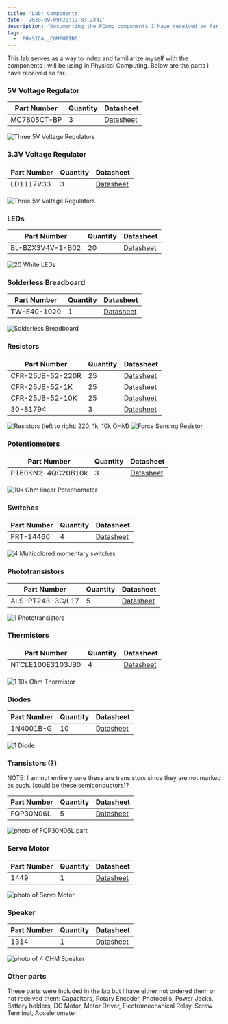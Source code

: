 ```yaml
---
title: 'Lab: Components'
date: '2020-09-09T22:12:03.284Z'
description: 'Documenting the PComp components I have received so far'
tags:
  - 'PHYSICAL_COMPUTING'
---
```


This lab serves as a way to index and familiarize myself with the components I will be using in Physical Computing. Below are the parts I have received so far.

### 5V Voltage Regulator

| Part Number | Quantity | Datasheet                                                                     |
| ----------- | -------- | ----------------------------------------------------------------------------- |
| MC7805CT-BP | 3        | [Datasheet](http://www.datasheetcafe.com/7805ct-datasheet-voltage-regulator/) |

![Three 5V Voltage Regulators](./regulators.jpeg)

### 3.3V Voltage Regulator

| Part Number | Quantity | Datasheet                                                                                           |
| ----------- | -------- | --------------------------------------------------------------------------------------------------- |
| LD1117V33   | 3        | [Datasheet](https://www.alldatasheet.com/datasheet-pdf/pdf/94430/STMICROELECTRONICS/LD1117V33.html) |

![Three 5V Voltage Regulators](./regulators.jpeg)

### LEDs

| Part Number      | Quantity | Datasheet                                                                           |
| ---------------- | -------- | ----------------------------------------------------------------------------------- |
| BL-BZX3V4V-1-B02 | 20       | [Datasheet](http://americanbrightled.com/pdffiles/throughhole/BL-BZX3V4V-1-B02.pdf) |

![20 White LEDs](./leds.jpeg)

### Solderless Breadboard

| Part Number | Quantity | Datasheet                                                                                             |
| ----------- | -------- | ----------------------------------------------------------------------------------------------------- |
| TW-E40-1020 | 1        | [Datasheet](https://www.mouser.com/datasheet/2/416/Twin_Industries_Solderless_Breadboards-461560.pdf) |

![Solderless Breadboard](./breadboard.jpeg)

### Resistors

| Part Number      | Quantity | Datasheet                                                                                                      |
| ---------------- | -------- | -------------------------------------------------------------------------------------------------------------- |
| CFR-25JB-52-220R | 25       | [Datasheet](https://www.mouser.com/datasheet/2/447/Yageo_LR_CFR_1-1670055.pdf)                                 |
| CFR-25JB-52-1K   | 25       | [Datasheet](https://www.mouser.com/datasheet/2/447/Yageo_LR_CFR_1-1670055.pdf)                                 |
| CFR-25JB-52-10K  | 25       | [Datasheet](https://www.mouser.com/datasheet/2/447/yageo_yagos02873-1-1745585.pdf)                             |
| 30-81794         | 3        | [Datasheet](https://cdn2.hubspot.net/hubfs/3899023/Interlinkelectronics%20November2017/Docs/Datasheet_FSR.pdf) |

![Resistors (left to right: 220, 1k, 10k OHM)](./resistors.jpeg)
![Force Sensing Resistor](./fsr.jpeg)

### Potentiometers

| Part Number       | Quantity | Datasheet                                                            |
| ----------------- | -------- | -------------------------------------------------------------------- |
| P160KN2-4QC20B10k | 3        | [Datasheet](https://www.mouser.com/datasheet/2/414/P160-1545428.pdf) |

![10k Ohm linear Potentiometer](./potentiometer.jpeg)

### Switches

| Part Number | Quantity | Datasheet                                                                             |
| ----------- | -------- | ------------------------------------------------------------------------------------- |
| PRT-14460   | 4        | [Datasheet](https://www.mouser.com/datasheet/2/813/MulticolorButtonModel-1223842.pdf) |

![4 Multicolored momentary switches](./buttons.jpeg)

### Phototransistors

| Part Number      | Quantity | Datasheet                                                                                       |
| ---------------- | -------- | ----------------------------------------------------------------------------------------------- |
| ALS-PT243-3C/L17 | 5        | [Datasheet](https://media.digikey.com/pdf/Data%20Sheets/Everlight%20PDFs/ALS-PT243-3C,L177.pdf) |

![1 Phototransistors](./phototransistor.jpeg)

### Thermistors

| Part Number      | Quantity | Datasheet                                                                |
| ---------------- | -------- | ------------------------------------------------------------------------ |
| NTCLE100E3103JB0 | 4        | [Datasheet](https://www.mouser.com/datasheet/2/427/ntcle100-1762452.pdf) |

![1 10k Ohm Thermistor ](./thermistor.jpeg)

### Diodes

| Part Number | Quantity | Datasheet                                                                                           |
| ----------- | -------- | --------------------------------------------------------------------------------------------------- |
| 1N4001B-G   | 10       | [Datasheet](https://www.comchiptech.com/admin/files/product/1N4001-G%20Thru.%201N4007-G%20RevB.pdf) |

![1 Diode](./diode.jpeg)

### Transistors (?)

NOTE: I am not entirely sure these are transistors since they are not marked as such.
[could be these semiconductors]?

| Part Number | Quantity | Datasheet                                                                         |
| ----------- | -------- | --------------------------------------------------------------------------------- |
| FQP30N06L   | 5        | [Datasheet](https://cdn.sparkfun.com/datasheets/Components/General/FQP30N06L.pdf) |

![photo of FQP30N06L part](./FQP30N06L.jpeg)

### Servo Motor

| Part Number | Quantity | Datasheet                                                                            |
| ----------- | -------- | ------------------------------------------------------------------------------------ |
| 1449        | 1        | [Datasheet](https://cdn-learn.adafruit.com/downloads/pdf/analog-feedback-servos.pdf) |

![photo of Servo Motor](./servomotor.jpeg)

### Speaker

| Part Number | Quantity | Datasheet                                                                             |
| ----------- | -------- | ------------------------------------------------------------------------------------- |
| 1314        | 1        | [Datasheet](https://media.digikey.com/pdf/Data%20Sheets/Adafruit%20PDFs/1314_Web.pdf) |

![photo of 4 OHM Speaker](./speaker.jpeg)

### Other parts

These parts were included in the lab but I have either not ordered them or not received them: Capacitors, Rotary Encoder,
Photocells,
Power Jacks,
Battery holders,
DC Motor,
Motor Driver,
Electromechanical Relay,
Screw Terminal,
Accelerometer.
